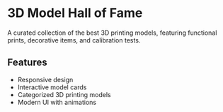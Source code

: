 # 3D Model Hall of Fame

A curated collection of the best 3D printing models, featuring functional prints, decorative items, and calibration tests.

## Features
- Responsive design
- Interactive model cards
- Categorized 3D printing models
- Modern UI with animations
